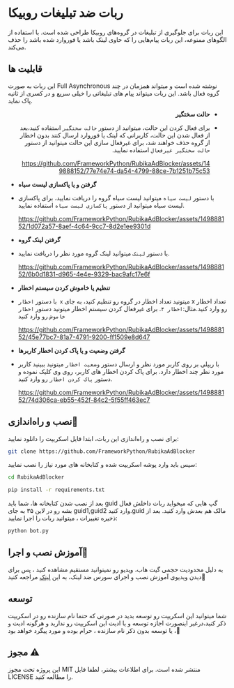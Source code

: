 
  
# ربات ضد تبلیغات روبیکا


این ربات برای جلوگیری از تبلیغات در گروه‌های روبیکا طراحی شده است. با استفاده از الگوهای ممنوعه، این ربات پیام‌هایی را که حاوی لینک باشد یا فوروارد شده باشد را حذف می‌کند.

  
## **قابلیت ها**

این ربات به صورت Full Asynchronous نوشته شده است و میتواند همزمان در چند گروه فعال باشد. 
این ربات میتواند پیام های تبلیغاتی را خیلی سریع و در کسری از ثانیه پاک نماید.
  <div dir="rtl">

- **حالت سختگیر**
- برای فعال کردن این حالت، میتوانید از دستور `حالت سختگیر` استفاده کنید،بعد از فعال شدن این حالت، کاربرانی که لینک یا فوروارد ارسال کنند بدون اخطار از گروه حذف خواهند شد، برای غیرفعال سازی این حالت میتوانید از دستور `حالت سختگیر غیرفعال` استفاده نمایید.

     https://github.com/FrameworkPython/RubikaAdBlocker/assets/149888152/77e74e74-da54-4799-88ce-7b1251b75c53

</div>

- **گرفتن و یا پاکسازی لیست سیاه**
- با دستور `لیست سیاه` میتوانید لیست سیاه گروه را دریافت نمایید، برای پاکسازی لیست سیاه میتوانید از دستور `پاکسازی لیست سیاه` استفاده نمایید.


     https://github.com/FrameworkPython/RubikaAdBlocker/assets/149888152/1d072a57-8aef-4c64-9cc7-8d2e1ee9301d


- **گرفتن لینک گروه**
- با دستور `لینک` میتوانید لینک گروه مورد نظر را دریافت نمایید.



  https://github.com/FrameworkPython/RubikaAdBlocker/assets/149888152/6b0d1831-d965-4e4e-9329-bac9afc17e6f


- **تنظیم  یا خاموش کردن سیستم اخطار**
- با دستور `اخطار x` میتونید تعداد اخطار در گروه رو تنطیم کنید، به جای x تعداد اخطار رو وارد کنید.مثال:`اخطار ۴`. برای غیرفعال کردن سیستم اخطار میتونید دستور `اخطار خاموش` رو وارد کنید


  https://github.com/FrameworkPython/RubikaAdBlocker/assets/149888152/45e77bc7-81a7-4791-9200-ff1509e8d647


- **گرفتن وضعیت و یا پاک کردن اخطار کاربرها**
- با ریپلی بر روی کاربر مورد نظر و ارسال دستور `وضعیت اخطار` میتونید ببینید کاربر مورد نظر چند اخطار دارد. برای پاک کردن اخطار های کاربر،‌ روی وی کلیک نموده و دستور `پاک کردن اخطار` رو وارد کنید.


  https://github.com/FrameworkPython/RubikaAdBlocker/assets/149888152/74d306ca-eb55-452f-84c2-5f55ff463ec7

  
  
## نصب و راه‌اندازی🔰



برای نصب و راه‌اندازی این ربات، ابتدا فایل اسکریپت را دانلود نمایید:

```bash
git clone https://github.com/FrameworkPython/RubikaAdBlocker
```
سپس باید وارد پوشه اسکریپت شده و کتابخانه های مورد نیاز را نصب نمایید:



```bash
cd RubikaAdBlocker
```
```bash
pip install -r requirements.txt
```
بعد از نصب شدن کتابخانه ها، شما باید guid گپ هایی که میخواید ربات داخلش فعال بشه رو در لاین ۳۵ به جای guid1,guid2 وارد کنید.guid مالک هم بعدش وارد کنید.
بعد از ذخیره تغییرات ، میتوانید ربات را اجرا نمایید:
```bash
python bot.py
```

## آموزش نصب و اجرا📲
به دلیل محدودیت حجمی گیت هاب، ویدیو رو نمیتوانید مستقیم مشاهده کنید ، پس برای دیدن ویدیوی آموزش نصب و اجرای سورس ضد لینک، به این [لینک](https://uupload.ir/view/runanduse1_c3j9.mp4/) مراجعه کنید🙏

## توسعه 
شما میتوانید این اسکریپت رو توسعه بدید در صورتی که حتما نام سازنده رو در اسکریپت ذکر کنید،در‌غیر اینصورت اجازه توسعه و یا ادیت این اسکریپت رو ندارید و هرگونه ادیت و یا توسعه بدون ذکر نام سازنده ، حرام بوده و مورد پیگرد خواهد بود ،🚷

## مجوز ⚠️

این پروژه تحت مجوز MIT منتشر شده است. برای اطلاعات بیشتر، لطفا فایل LICENSE را مطالعه کنید.


